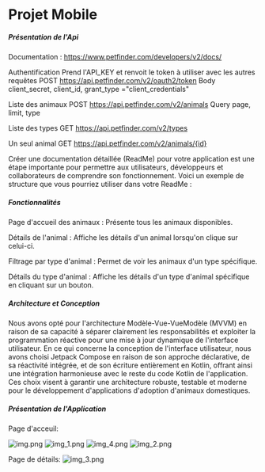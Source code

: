 # Projet Mobile

##### Présentation de l'Api
Documentation : https://www.petfinder.com/developers/v2/docs/

Authentification
Prend l'API_KEY et renvoit le token à utiliser avec les autres requêtes
POST https://api.petfinder.com/v2/oauth2/token
Body client_secret, client_id, grant_type ="client_credentials"

Liste des animaux
POST https://api.petfinder.com/v2/animals
Query page, limit, type

Liste des types
GET https://api.petfinder.com/v2/types

Un seul animal
GET https://api.petfinder.com/v2/animals/{id}

Créer une documentation détaillée (ReadMe) pour votre application est une étape importante pour permettre aux utilisateurs, développeurs et collaborateurs de comprendre son fonctionnement. Voici un exemple de structure que vous pourriez utiliser dans votre ReadMe :


##### Fonctionnalités

Page d'accueil des animaux : Présente tous les animaux disponibles.

Détails de l'animal : Affiche les détails d'un animal lorsqu'on clique sur celui-ci.

Filtrage par type d'animal : Permet de voir les animaux d'un type spécifique.

Détails du type d'animal : Affiche les détails d'un type d'animal spécifique en cliquant sur un bouton.


##### Architecture et Conception
Nous avons opté pour l'architecture Modèle-Vue-VueModèle (MVVM) en raison de sa capacité à séparer clairement les responsabilités et exploiter la programmation réactive pour une mise à jour dynamique de l'interface utilisateur. En ce qui concerne la conception de l'interface utilisateur, nous avons choisi Jetpack Compose en raison de son approche déclarative, de sa réactivité intégrée, et de son écriture entièrement en Kotlin, offrant ainsi une intégration harmonieuse avec le reste du code Kotlin de l'application. Ces choix visent à garantir une architecture robuste, testable et moderne pour le développement d'applications d'adoption d'animaux domestiques.

##### Présentation de l'Application
Page d'acceuil:

![img.png](img.png)
![img_1.png](img_1.png)
![img_4.png](img_4.png)
![img_2.png](img_2.png)

Page de détails:
![img_3.png](img_3.png)
